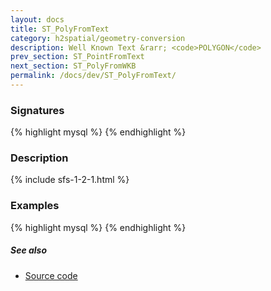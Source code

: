 ```yaml
---
layout: docs
title: ST_PolyFromText
category: h2spatial/geometry-conversion
description: Well Known Text &rarr; <code>POLYGON</code>
prev_section: ST_PointFromText
next_section: ST_PolyFromWKB
permalink: /docs/dev/ST_PolyFromText/
---
```


### Signatures

{% highlight mysql %}
{% endhighlight %}

### Description



{% include sfs-1-2-1.html %}

### Examples

{% highlight mysql %}
{% endhighlight %}

##### See also

* <a href="https://github.com/irstv/H2GIS/blob/master/h2spatial/src/main/java/org/h2gis/h2spatial/internal/function/spatial/convert/ST_PolyFromText.java" target="_blank">Source code</a>
